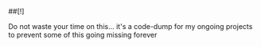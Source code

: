 ##[!]

Do not waste your time on this...
it's a code-dump for my ongoing projects
to prevent some of this going missing forever